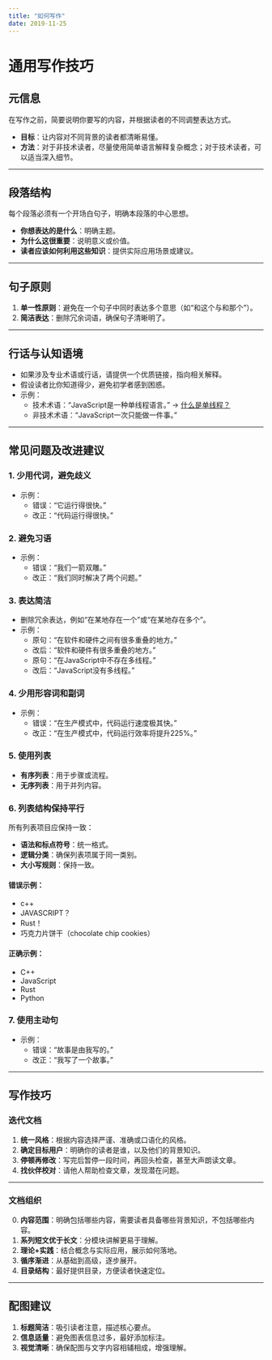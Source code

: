 ```yaml
---
title: "如何写作"
date: 2019-11-25
---
```


# 通用写作技巧

## 元信息
在写作之前，简要说明你要写的内容，并根据读者的不同调整表达方式。  
- **目标**：让内容对不同背景的读者都清晰易懂。  
- **方法**：对于非技术读者，尽量使用简单语言解释复杂概念；对于技术读者，可以适当深入细节。

---

## 段落结构
每个段落必须有一个开场白句子，明确本段落的中心思想。  
- **你想表达的是什么**：明确主题。  
- **为什么这很重要**：说明意义或价值。  
- **读者应该如何利用这些知识**：提供实际应用场景或建议。

---

## 句子原则
1. **单一性原则**：避免在一个句子中同时表达多个意思（如“和这个与和那个”）。  
2. **简洁表达**：删除冗余词语，确保句子清晰明了。

---

## 行话与认知语境
- 如果涉及专业术语或行话，请提供一个优质链接，指向相关解释。  
- 假设读者比你知道得少，避免初学者感到困惑。  
- 示例：  
  - 技术术语：“JavaScript是一种单线程语言。” → [什么是单线程？](https://example.com)  
  - 非技术术语：“JavaScript一次只能做一件事。”

---

## 常见问题及改进建议

### 1. 少用代词，避免歧义
- 示例：  
  - 错误：“它运行得很快。”  
  - 改正：“代码运行得很快。”

### 2. 避免习语
- 示例：  
  - 错误：“我们一箭双雕。”  
  - 改正：“我们同时解决了两个问题。”

### 3. 表达简洁
- 删除冗余表达，例如“在某地存在一个”或“在某地存在多个”。  
- 示例：  
  - 原句：“在软件和硬件之间有很多重叠的地方。”  
  - 改后：“软件和硬件有很多重叠的地方。”  
  - 原句：“在JavaScript中不存在多线程。”  
  - 改后：“JavaScript没有多线程。”

### 4. 少用形容词和副词
- 示例：  
  - 错误：“在生产模式中，代码运行速度极其快。”  
  - 改正：“在生产模式中，代码运行效率将提升225%。”

### 5. 使用列表
- **有序列表**：用于步骤或流程。  
- **无序列表**：用于并列内容。

### 6. 列表结构保持平行
所有列表项目应保持一致：  
- **语法和标点符号**：统一格式。  
- **逻辑分类**：确保列表项属于同一类别。  
- **大小写规则**：保持一致。

#### 错误示例：
- c++  
- JAVASCRIPT？  
- Rust！  
- 巧克力片饼干（chocolate chip cookies）

#### 正确示例：
- C++  
- JavaScript  
- Rust  
- Python  

### 7. 使用主动句
- 示例：  
  - 错误：“故事是由我写的。”  
  - 改正：“我写了一个故事。”

---

## 写作技巧

### 迭代文档
1. **统一风格**：根据内容选择严谨、准确或口语化的风格。  
2. **确定目标用户**：明确你的读者是谁，以及他们的背景知识。  
3. **停顿再修改**：写完后暂停一段时间，再回头检查，甚至大声朗读文章。  
4. **找伙伴校对**：请他人帮助检查文章，发现潜在问题。

---

### 文档组织
0. **内容范围**：明确包括哪些内容，需要读者具备哪些背景知识，不包括哪些内容。  
1. **系列短文优于长文**：分模块讲解更易于理解。  
2. **理论+实践**：结合概念与实际应用，展示如何落地。  
3. **循序渐进**：从基础到高级，逐步展开。  
4. **目录结构**：最好提供目录，方便读者快速定位。

---

## 配图建议

1. **标题简洁**：吸引读者注意，描述核心要点。  
2. **信息适量**：避免图表信息过多，最好添加标注。  
3. **视觉清晰**：确保配图与文字内容相辅相成，增强理解。


